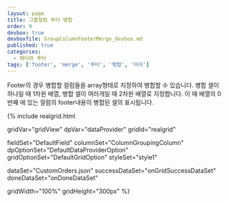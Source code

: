 ```yaml
---
layout: page
title: 그룹컬럼 푸터 병합
order: 9
devbox: true
devboxfile: GroupColumnFooterMerge_devbox.md
published: true
categories:
  - 헤더와 푸터
tags: ['footer', 'merge', '푸터', '병합', '머지']
---
```


Footer의 경우 병합할 컬럼들을 array형태로 지정하여 병합할 수 있습니다. 병합 셀이 하나일 때 1차원 배열, 병합 셀이 여러개일 때 2차원 배열로 지정합니다. 이 때 배열의 0번째 에 있는 컬럼의 footer내용이 병합된 셀의 표시됩니다.


<script>
  var onGridSuccessDataSet = function(data, textStatus, jqXHR) {
    dataProvider.setRows(data);
  }
  var onDoneDataSet = function() {
  	gridView.setStyles({
        header: {
            group: {
                background: "linear,#ffe9f0f8,#ffc3f8d8,90",
                foreground: "#ff666666"
            }
        }
    });	
  }
</script>

{% include realgrid.html

  gridVar="gridView"
  dpVar="dataProvider"
  gridId="realgrid"

  fieldSet="DefaultField"
  columnSet="ColumnGroupingColumn"
  dpOptionSet="DefaultDataProviderOption"
  gridOptionSet="DefaultGridOption"
  styleSet="style1"

  dataSet="CustomOrders.json"
  successDataSet="onGridSuccessDataSet"
  doneDataSet="onDoneDataSet"

  gridWidth="100%"
  gridHeight="300px" %}